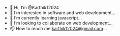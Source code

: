 - 👋 Hi, I’m @Karthik12024
- 👀 I’m interested in software and web development...
- 🌱 I’m currently learning javascript...
- 💞️ I’m looking to collaborate on web development...
- 📫 How to reach me karthik12024@gmail.com...

<!---
Karthik12024/Karthik12024 is a ✨ special ✨ repository because its `README.md` (this file) appears on your GitHub profile.
You can click the Preview link to take a look at your changes.
--->
